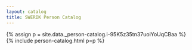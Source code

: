 ```yaml
---
layout: catalog
title: SWERIK Person Catalog
---
```

{% assign p = site.data._person-catalog.i-95K5z35tn37uoiYoUqCBaa %}
{% include person-catalog.html p=p %}

